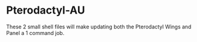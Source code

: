 # Pterodactyl-AU
These 2 small shell files will make updating both the Pterodactyl Wings and Panel a 1 command job.
